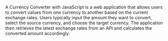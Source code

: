 A Currency Converter with JavaScript is a web application that allows users to convert values from one currency to another based on the current exchange rates.
Users typically input the amount they want to convert, select the source currency, and choose the target currency. The application then retrieves the latest exchange rates from an API and calculates the converted amount accordingly.
